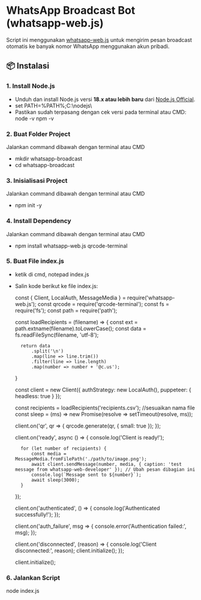 # WhatsApp Broadcast Bot (whatsapp-web.js)

Script ini menggunakan [whatsapp-web.js](https://github.com/pedroslopez/whatsapp-web.js) untuk mengirim pesan broadcast otomatis ke banyak nomor WhatsApp menggunakan akun pribadi.

## 📦 Instalasi

### 1. Install Node.js

- Unduh dan install Node.js versi **18.x atau lebih baru** dari [Node.js Official](https://nodejs.org/).
- set PATH=%PATH%;C:\nodejs\
- Pastikan sudah terpasang dengan cek versi pada terminal atau CMD:
    node -v
    npm -v

### 2. Buat Folder Project

Jalankan command dibawah dengan terminal atau CMD

- mkdir whatsapp-broadcast
- cd whatsapp-broadcast

### 3. Inisialisasi Project

Jalankan command dibawah dengan terminal atau CMD

- npm init -y

### 4. Install Dependency

Jalankan command dibawah dengan terminal atau CMD

- npm install whatsapp-web.js qrcode-terminal

### 5. Buat File index.js
- ketik di cmd, notepad index.js
- Salin kode berikut ke file index.js:

    const { Client, LocalAuth, MessageMedia } = require('whatsapp-web.js');
    const qrcode = require('qrcode-terminal');
    const fs = require('fs');
    const path = require('path');

    const loadRecipients = (filename) => {
    const ext = path.extname(filename).toLowerCase();
    const data = fs.readFileSync(filename, 'utf-8');

        return data
            .split('\n')
            .map(line => line.trim())
            .filter(line => line.length)
            .map(number => number + '@c.us');

    }

    const client = new Client({
    authStrategy: new LocalAuth(),
    puppeteer: { headless: true }
    });

    const recipients = loadRecipients('recipients.csv'); //sesuaikan nama file
    const sleep = (ms) => new Promise(resolve => setTimeout(resolve, ms));

    client.on('qr', qr => {
    qrcode.generate(qr, { small: true });
    });

    client.on('ready', async () => {
    console.log('Client is ready!');

        for (let number of recipients) {
            const media = MessageMedia.fromFilePath('./path/to/image.png');
            await client.sendMessage(number, media, { caption: 'test message from whatsapp-web-developer' }); // Ubah pesan dibagian ini
            console.log(`Message sent to ${number}`);
            await sleep(3000);
        }

    });

    client.on('authenticated', () => {
    console.log('Authenticated successfully!');
    });

    client.on('auth_failure', msg => {
    console.error('Authentication failed:', msg);
    });

    client.on('disconnected', (reason) => {
    console.log('Client disconnected:', reason);
    client.initialize();
    });

    client.initialize();

### 6. Jalankan Script

node index.js
